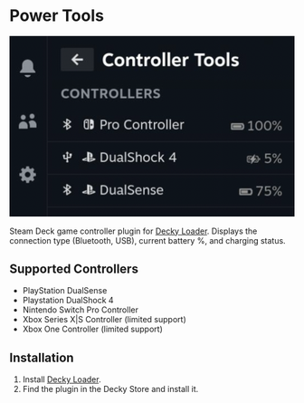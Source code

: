 # Power Tools
![plugin_demo](./assets/decky-store-cover.png)

Steam Deck game controller plugin for [Decky Loader](https://github.com/SteamDeckHomebrew/decky-loader). Displays the connection type (Bluetooth, USB), current battery %, and charging status. 

## Supported Controllers
* PlayStation DualSense
* Playstation DualShock 4
* Nintendo Switch Pro Controller
* Xbox Series X|S Controller (limited support)
* Xbox One Controller (limited support)

## Installation
1. Install [Decky Loader](https://github.com/SteamDeckHomebrew/decky-loader).
2. Find the plugin in the Decky Store and install it.